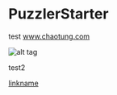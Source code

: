 # PuzzlerStarter
test
www.chaotung.com

![alt tag](https://raw.githubusercontent.com/username/projectname/branch/path/to/img.png)

test2

[linkname](https://www.youtube.com/watch?v=UK9_UQreiOk)
